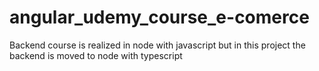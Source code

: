 # angular_udemy_course_e-comerce

Backend course is realized in node with javascript but in this project the backend is moved to node with typescript